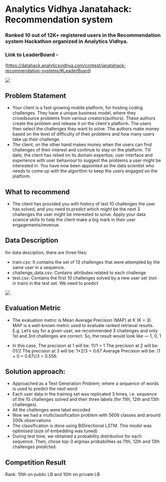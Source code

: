 # Analytics Vidhya Janatahack: Recommendation system

### Ranked 10 out of 12K+ registered users in the Recommendation system Hackathon organized in Analytics Vidhya.
### Link to LeaderBoard - 
(https://datahack.analyticsvidhya.com/contest/janatahack-recommendation-systems/#LeaderBoard)

![](https://github.com/anuj-glitch/Recommendation-system-Hackathon-Ranked-10/blob/master/submission.PNG)


## Problem Statement
 - Your client is a fast-growing mobile platform, for hosting coding challenges. They have a unique business model, where they crowdsource problems from various creators(authors). These authors create the problem and release it on the client's platform. The users then select the challenges they want to solve. The authors make money based on the level of difficulty of their problems and how many users take up their challenge.
 - The client, on the other hand makes money when the users can find challenges of their interest and continue to stay on the platform. Till date, the client has relied on its domain expertise, user interface and experience with user behaviour to suggest the problems a user might be interested in. You have now been appointed as the data scientist who needs to come up with the algorithm to keep the users engaged on the platform.

## What to recommend
 - The client has provided you with history of last 10 challenges the user has solved, and you need to predict which might be the next 3 challenges the user might be interested to solve. Apply your data science skills to help the client make a big mark in their user engagements/revenue.

## Data Description
for data desciption, there are three files:

 - train.csv: It contains the set of 13 challenges that were attempted by the same user in a sequence.
 - challenge_data.csv: Contains attributes related to each challenge
 - test.csv: Contains the first 10 challenges solved by a new user set (not in train) in the test set. We need to predict
 
![](https://github.com/anuj-glitch/Recommendation-system-Hackathon-Ranked-10/blob/master/data_desc.PNG)

## Evaluation Metric
 - The evaluation metric is Mean Average Precision (MAP) at K (K = 3). MAP is a well-known metric used to evaluate ranked retrieval results. E.g. Let’s say for a given user, we recommended 3 challenges and only 1st and 3rd challenges are correct. So, the result would look like — 1, 0, 1

 - In this case, The precision at 1 will be: 11/1 = 1 The precision at 2 will be: 01/2 The precision at 3 will be: 1*2/3 = 0.67 Average Precision will be: (1 + 0 + 0.67)/3 = 0.556.

## Solution approach:
- Approached as a Text Generation Problem; where a sequence of words is used to predict the next word
- Each user data in the training set was replicated 3 times, i.e. sequence of the 10 challenges solved and their three labels (for 11th, 12th and 13th challenges).
- All the challenges were label encoded
- Now we had a multiclassification problem with 5606 classes and around 200k observations
- The classification is done using BiDirectional LSTM. This model was optimised (size of embedding was tuned)
- During test time, we obtained a probability distribution for each sequence. Then, chose top-3 argmax probabilities as 11th, 12th and 13th challenges predicted.

## Competition Result
Rank: 10th on public LB and 10th on private LB
